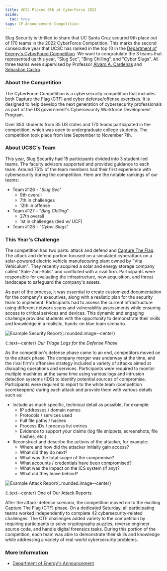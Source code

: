 ```yaml
---
title: UCSC Places 9th at CyberForce 2022
aside:
  toc: true
tags: CF Announcement Competition
---
```


Slug Security is thrilled to share that UC Santa Cruz secured 9th place out of 170 teams in the 2022 CyberForce Competition. This marks the second consecutive year that UCSC has ranked in the top 10 in the [Department of Energy's CyberForce Competition](https://cyberforce.energy.gov/). We want to congratulate the 3 teams that represented us this year, "Slug Sec", "Bing Chilling", and "Cyber Slugs". All three teams were supervised by Professor [Alvaro A. Cardenas](https://users.soe.ucsc.edu/~alacarde/) and [Sebastián Castro](https://twitter.com/r4wd3r).

### About the Competition
The CyberForce Competition is a cybersecurity competition that includes both Capture the Flag (CTF) and cyber defense/offense exercises. It is designed to help develop the next generation of cybersecurity professionals as part of the US government's Cybersecurity Workforce Development Program.

Over 850 students from 35 US states and 170 teams participated in the competition, which was open to undergraduate college students. The competition took place from late September to November 7th.

### About UCSC's Team
This year, Slug Security had 15 participants divided into 3 student-led teams. The faculty advisors supported and provided guidance to each team. Around 75% of the team members had their first experience with cybersecurity during the competition. Here are the notable rankings of our teams:

- Team #126 - "*Slug Sec*"
	* 9th overall
	* 7th in challenges
	* 12th in offense
- Team #127 - "*Bing Chilling*"
	* 27th overall
	* 1st in challenges (tied w/ UCF)
- Team #128 - "*Cyber Slugs*" 

### This Year's Challenge
The competition had two parts: attack and defend and [Capture The Flag](/faqs#what-is-a-ctf-competition). The attack and defend portion focused on a simulated cyberattack on a solar-powered electric vehicle manufacturing plant owned by "Vita Vehiculum". They recently acquired a solar and energy storage company called "Sole-Zon-Solis" and conflicted with a rival firm. Participants were responsible for evaluating the infrastructure, new acquisition, and threat landscape to safeguard the company's assets.

As part of the process, it was essential to create customized documentation for the company's executives, along with a realistic plan for the security team to implement. Participants had to assess the current infrastructure using different network scans and vulnerability assessments while ensuring access to critical services and devices. This dynamic and engaging challenge provided students with the opportunity to demonstrate their skills and knowledge in a realistic, hands-on blue team scenario.

![Example Security Report](/assets/cyberforce2022/example_triage.png){:.rounded.image--center}

{:.text--center}
*Our Triage Logs for the Defense Phase*

As the competition's defense phase came to an end, competitors moved on to the attack phase. The company merger was underway at the time, and the rival firm's offensive strategy included a variety of attacks aimed at disrupting operations and services. Participants were required to monitor multiple machines at the same time using various logs and intrusion detection systems (IDS) to identify potential sources of compromise. Participants were required to report to the white team (competition scorekeepers) during each attack and provide them with various details such as:

* Include as much specific, technical detail as possible, for example:
	- IP addresses / domain names
	- Protocols / services used
	- Full file paths / hashes
	- Process IDs / process list entries
	- Evidence to support your claims (log file snippets, screenshots, file hashes, etc.)
* Reconstruct and describe the actions of the attacker, for example:
	- Where and how did the attacker initially gain access?
	- What did they do next?
	- What was the total scope of the compromise?
	- What accounts / credentials have been compromised?
	- What was the impact on the ICS system (if any)?
	- What did they leave behind?

![Example Attack Report](/assets/cyberforce2022/example_attack.png){:.rounded.image--center}

{:.text--center}
One of Our Attack Reports

After the attack-defense scenario, the competition moved on to the exciting Capture The Flag (CTF) phase. On a dedicated Saturday, all participating teams worked independently to complete 42 cybersecurity-related challenges. The CTF challenges added variety to the competition by requiring participants to solve cryptography puzzles, reverse engineer source code, and handle digital forensics tasks. During this portion of the competition, each team was able to demonstrate their skills and knowledge while addressing a variety of real-world cybersecurity problems.

### More Information
- [Department of Energy's Announcement](https://www.energy.gov/ceser/articles/doe-announces-winners-2022-cyberforce-competitionr)
